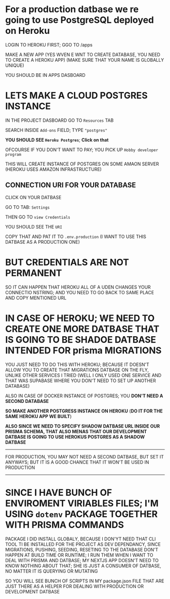 # For a production datbase we re going to use PostgreSQL deployed on Heroku

LOGIN TO HEROKU FIRST; GGO TO /apps

MAKE A NEW APP (YES WVEN E WNT TO CREATE DATABASE, YOU NEED TO CREATE A HEROKU APP) (MAKE SURE THAT YOUR NAME IS GLOBALLY UNIQUE)

YOU SHOULD BE IN APPS DASBOARD

# LETS MAKE A CLOUD POSTGRES INSTANCE

IN THE PROJECT DASBOARD GO TO `Resources` TAB

SEARCH INSIDE `Add-ons` FIELD; TYPE `"postgres"`

**YOU SHOULD SEE `Heroku Postgres`**; **Click on that**

OFCOURSE IF YOU DON'T WANT TO PAY; YOU PICK UP `Hobby developer program`

THIS WILL CREATE INSTANCE OF POSTGRES ON SOME AMAON SERVER (HEROKU USES AMAZON INFRASTRUCTURE)

## CONNECTION URI FOR YOUR DATABASE

CLICK ON YOUR DATBASE

GO TO TAB: `Settings`

THEN GO TO `view Credentials`

YOU SHOULD SEE THE `URI`

COPY THAT AND PAT IT TO `.env.production` (I WANT TO USE THIS DATBASE AS A PRODUCTION ONE)

# BUT CREDENTIALS ARE NOT PERMANENT

SO IT CAN HAPPEN THAT HEROKU ALL OF A UDEN CHANGES YOUR CONNECTIO NSTRING; AND YOU NEED TO GO BACK TO SAME PLACE AND COPY MENTIONED URL

# IN CASE OF HEROKU; WE NEED TO CREATE ONE MORE DATBASE THAT IS GOING TO BE SHADOE DATBASE INTENDED FOR prisma MIGRATIONS

YOU JUST NEED TO DO THIS WITH HEROKU; BECAUSE IT DOESN'T ALLOW YOU TO CREATE THAT MIGRATIONS DATBASE ON THE FLY, UNLIKE OTHER SERVICES I TRIED (WELL I ONLY USED ONE SERVICE AND THAT WAS SUPABASE WHERE YOU DON'T NEED TO SET UP ANOTHER DATABASE)

ALSO IN CASE OF DOCKER INSTANCE OF POSTGRES; YOU **DON'T NEED A SECOND DATABASE**

**SO MAKE ANOTHER POSTGRESS INSTANCE ON HEROKU** (**DO IT FOR THE SAME HEROKU APP WE BUILT**)

**ALSO SINCE WE NEED TO SPECIFY SHADOW DATBASE URL INSIDE OUR PRISMA SCHEMA, THAT ALSO MENAS THAT OUR DEVELOPMENT DATBASE IS GOING TO USE HEROKUS POSTGRES AS A SHADOW DATBASE**

***

FOR PRODUCTION, YOU MAY NOT NEED A SECOND DATBASE, BUT SET IT ANYWAYS; BUT IT IS A GOOD CHANCE THAT IT WON'T BE USED IN PRODUCTION

***

# SINCE I HAVE BUNCH OF ENVIROMENT VIRIABLES FILES; I'M USING `dotenv` PACKAGE TOGETHER WITH PRISMA COMMANDS

PACKAGE I DID INSTALL GLOBALY, BECAUSE I DON'YT NEED THAT CLI TOOL TI BE INSTALLED FOR THE PROJECT AS DEV DEPENDANCY, SINCE MIGRATIONS, PUSHING, SEEDING, RESETING TO THE DATABASE DON'T HAPPEN AT BUILD TIME OR RUNTIME; I RUN THEM WHEN I WANT TO DEAL WITH PRISMA AND DATBASE; MY NEXTJS APP DOESN'T NEED TO KNOW NOTHING ABOUT THAT; SHE IS JUST A CONSUMER OF DATBASE, NO MATTER IT IS QUERYING OR MUTATING

SO YOU WILL SEE BUNCH OF SCRIPTS IN MY package.json FILE THAT ARE JUST THERE AS A HELPER FOR DEALING WITH PRODUCTION OR DEVELOPMENT DATBASE